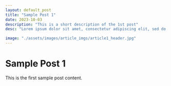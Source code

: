 ```yaml
---
layout: default_post
title: "Sample Post 1"
date: 2023-10-03
description: "This is a short description of the 1st post"
desc: "Lorem ipsum dolor sit amet, consectetur adipiscing elit, sed do eiusmod tempor incididunt ut labore et dolore magna aliqua. Ut enim ad minim veniam, quis nostrud exercitation ullamco laboris nisi ut aliquip ex ea commodo consequat."

image: "./assets/images/article_imgs/article1_header.jpg"
---
```


# Sample Post 1

This is the first sample post content.
